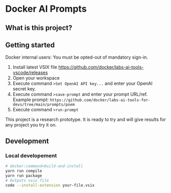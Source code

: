 # Docker AI Prompts



## What is this project?


## Getting started
Docker internal users: You must be opted-out of mandatory sign-in.

1. Install latest VSIX file https://github.com/docker/labs-ai-tools-vscode/releases
2. Open your workspace
3. Execute command `>Set OpenAI API key...` and enter your OpenAI secret key.
4. Execute command `>save-prompt` and enter your prompt URL/ref.
    Example prompt: `https://github.com/docker/labs-ai-tools-for-devs/tree/main/prompts/poem`
5. Execute command `>run-prompt`

This project is a research prototype. It is ready to try and will give results for any project you try it on.

## Development

### Local developement

```sh
# docker:command=build-and-install
yarn run compile
yarn run package
# Outputs vsix file
code --install-extension your-file.vsix
```
